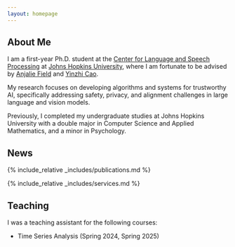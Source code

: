```yaml
---
layout: homepage
---
```


## About Me

I am a first-year Ph.D. student at the [Center for Language and Speech Processing](https://www.clsp.jhu.edu/) at [Johns Hopkins University](https://www.jhu.edu/), where I am fortunate to be advised by [Anjalie Field](https://anjalief.github.io/) and [Yinzhi Cao](https://yinzhicao.org/).

My research focuses on developing algorithms and systems for trustworthy AI, specifically addressing safety, privacy, and alignment challenges in large language and vision models.

Previously, I completed my undergraduate studies at Johns Hopkins University with a double major in Computer Science and Applied Mathematics, and a minor in Psychology.

## News


{% include_relative _includes/publications.md %}

{% include_relative _includes/services.md %}

## Teaching
I was a teaching assistant for the following courses:
- Time Series Analysis (Spring 2024, Spring 2025)
